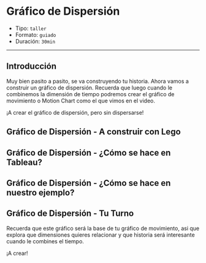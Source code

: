 # Gráfico de Dispersión

* Tipo: `taller`
* Formato: `guiado`
* Duración: `30min`

***

## Introducción

Muy bien pasito a pasito, se va construyendo tu historia. Ahora vamos a
construir un gráfico de dispersión. Recuerda que luego cuando le combinemos la
dimensión de tiempo podremos
crear el gráfico de movimiento o Motion Chart como el que vimos en el video.

¡A crear el gráfico de dispersión, pero sin dispersarse!

## Gráfico de Dispersión - A construir con Lego

## Gráfico de Dispersión - ¿Cómo se hace en Tableau?

## Gráfico de Dispersión - ¿Cómo se hace en nuestro ejemplo?

## Gráfico de Dispersión - Tu Turno

Recuerda que este gráfico será la base de tu gráfico de movimiento, asi que
explora que dimensiones quieres relacionar y que historia será interesante
cuando le combines el tiempo.

¡A crear!
